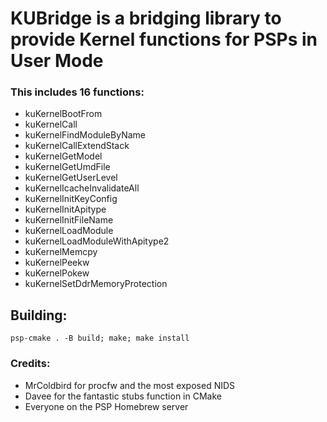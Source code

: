 # KUBridge is a bridging library to provide Kernel functions for PSPs in User Mode

### This includes 16 functions:

- kuKernelBootFrom
- kuKernelCall
- kuKernelFindModuleByName
- kuKernelCallExtendStack
- kuKernelGetModel
- kuKernelGetUmdFile
- kuKernelGetUserLevel
- kuKernelIcacheInvalidateAll
- kuKernelInitKeyConfig
- kuKernelInitApitype
- kuKernelInitFileName
- kuKernelLoadModule
- kuKernelLoadModuleWithApitype2
- kuKernelMemcpy
- kuKernelPeekw
- kuKernelPokew
- kuKernelSetDdrMemoryProtection

## Building:
    psp-cmake . -B build; make; make install

### Credits: 
- MrColdbird for procfw and the most exposed NIDS
- Davee for the fantastic stubs function in CMake
- Everyone on the PSP Homebrew server
